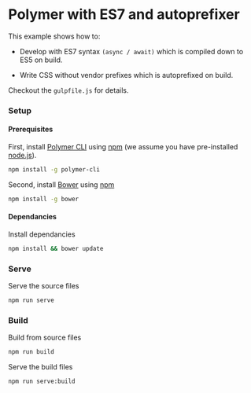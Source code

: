 # Polymer with ES7 and autoprefixer

This example shows how to:

- Develop with ES7 syntax `(async / await)` which is compiled down to ES5 on build.

- Write CSS without vendor prefixes which is autoprefixed on build.

Checkout the `gulpfile.js` for details.

### Setup

#### Prerequisites

First, install [Polymer CLI](https://github.com/Polymer/polymer-cli) using [npm](https://www.npmjs.com) (we assume you have pre-installed [node.js](https://nodejs.org)).
```bash
npm install -g polymer-cli
```

Second, install [Bower](https://bower.io/) using [npm](https://www.npmjs.com)
```bash
npm install -g bower
```

#### Dependancies

Install dependancies
```bash
npm install && bower update
```

### Serve

Serve the source files
```bash
npm run serve
```

### Build

Build from source files
```bash
npm run build
```

Serve the build files
```bash
npm run serve:build
```
